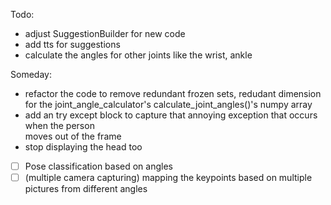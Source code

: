 Todo:
- adjust SuggestionBuilder for new code
- add tts for suggestions
- calculate the angles for other joints like the wrist, ankle


Someday:
- refactor the code to remove redundant frozen sets, redudant dimension for the joint_angle_calculator's calculate_joint_angles()'s numpy array
- add an try except block to capture that annoying exception that occurs when the person \
    moves out of the frame
- stop displaying the head too
- [ ] Pose classification based on angles
- [ ] (multiple camera capturing) mapping the keypoints based on multiple pictures from different angles

